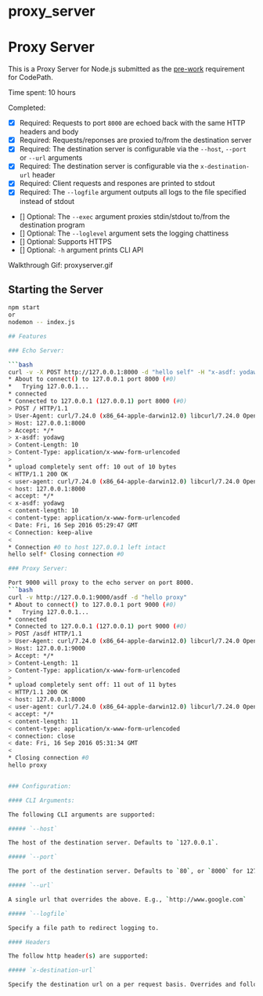 # proxy_server
# Proxy Server

This is a Proxy Server for Node.js submitted as the [pre-work](http://courses.codepath.com/snippets/intro_to_nodejs/prework) requirement for CodePath.

Time spent: 10 hours

Completed:

* [x] Required: Requests to port `8000` are echoed back with the same HTTP headers and body
* [x] Required: Requests/reponses are proxied to/from the destination server
* [x] Required: The destination server is configurable via the `--host`, `--port`  or `--url` arguments
* [x] Required: The destination server is configurable via the `x-destination-url` header
* [x] Required: Client requests and respones are printed to stdout
* [x] Required: The `--logfile` argument outputs all logs to the file specified instead of stdout
* [] Optional: The `--exec` argument proxies stdin/stdout to/from the destination program
* [] Optional: The `--loglevel` argument sets the logging chattiness
* [] Optional: Supports HTTPS
* [] Optional: `-h` argument prints CLI API

Walkthrough Gif:
proxyserver.gif


## Starting the Server

```bash
npm start
or
nodemon -- index.js

## Features

### Echo Server:

```bash
curl -v -X POST http://127.0.0.1:8000 -d "hello self" -H "x-asdf: yodawg"
* About to connect() to 127.0.0.1 port 8000 (#0)
*   Trying 127.0.0.1...
* connected
* Connected to 127.0.0.1 (127.0.0.1) port 8000 (#0)
> POST / HTTP/1.1
> User-Agent: curl/7.24.0 (x86_64-apple-darwin12.0) libcurl/7.24.0 OpenSSL/0.9.8} zlib/1.2.5
> Host: 127.0.0.1:8000
> Accept: */*
> x-asdf: yodawg
> Content-Length: 10
> Content-Type: application/x-www-form-urlencoded
>
* upload completely sent off: 10 out of 10 bytes
< HTTP/1.1 200 OK
< user-agent: curl/7.24.0 (x86_64-apple-darwin12.0) libcurl/7.24.0 OpenSSL/0.9.8} zlib/1.2.5
< host: 127.0.0.1:8000
< accept: */*
< x-asdf: yodawg
< content-length: 10
< content-type: application/x-www-form-urlencoded
< Date: Fri, 16 Sep 2016 05:29:47 GMT
< Connection: keep-alive
<
* Connection #0 to host 127.0.0.1 left intact
hello self* Closing connection #0

### Proxy Server:

Port 9000 will proxy to the echo server on port 8000.
```bash
curl -v http://127.0.0.1:9000/asdf -d "hello proxy"
* About to connect() to 127.0.0.1 port 9000 (#0)
*   Trying 127.0.0.1...
* connected
* Connected to 127.0.0.1 (127.0.0.1) port 9000 (#0)
> POST /asdf HTTP/1.1
> User-Agent: curl/7.24.0 (x86_64-apple-darwin12.0) libcurl/7.24.0 OpenSSL/0.9.8} zlib/1.2.5
> Host: 127.0.0.1:9000
> Accept: */*
> Content-Length: 11
> Content-Type: application/x-www-form-urlencoded
>
* upload completely sent off: 11 out of 11 bytes
< HTTP/1.1 200 OK
< host: 127.0.0.1:8000
< user-agent: curl/7.24.0 (x86_64-apple-darwin12.0) libcurl/7.24.0 OpenSSL/0.9.8} zlib/1.2.5
< accept: */*
< content-length: 11
< content-type: application/x-www-form-urlencoded
< connection: close
< date: Fri, 16 Sep 2016 05:31:34 GMT
<
* Closing connection #0
hello proxy


### Configuration:

#### CLI Arguments:

The following CLI arguments are supported:

##### `--host`

The host of the destination server. Defaults to `127.0.0.1`.

##### `--port`

The port of the destination server. Defaults to `80`, or `8000` for 127.0.0.1,  when a host is not specified.

##### `--url`

A single url that overrides the above. E.g., `http://www.google.com`

##### `--logfile`

Specify a file path to redirect logging to.

#### Headers

The follow http header(s) are supported:

##### `x-destination-url`

Specify the destination url on a per request basis. Overrides and follows the same format as the `--url` argument.

